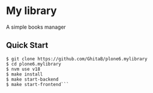 # My library

A simple books manager

## Quick Start

```shell
$ git clone https://github.com/GhitaB/plone6.mylibrary
$ cd plone6.mylibrary
$ nvm use v18
$ make install
$ make start-backend
$ make start-frontend```
